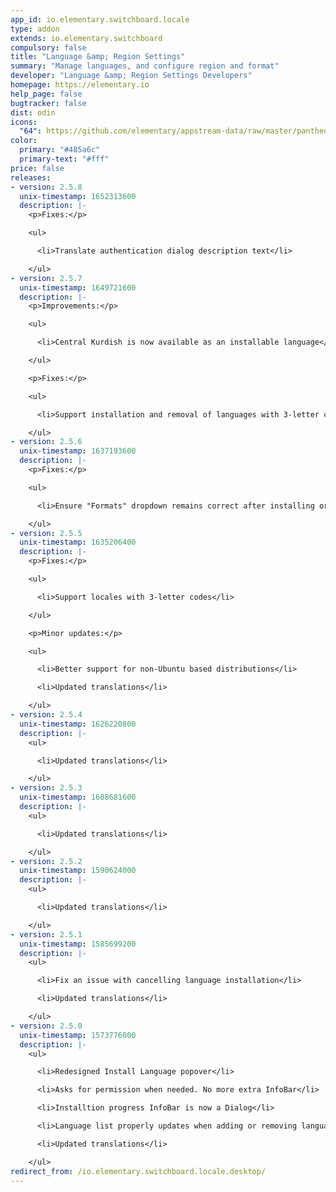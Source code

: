 ```yaml
---
app_id: io.elementary.switchboard.locale
type: addon
extends: io.elementary.switchboard
compulsory: false
title: "Language &amp; Region Settings"
summary: "Manage languages, and configure region and format"
developer: "Language &amp; Region Settings Developers"
homepage: https://elementary.io
help_page: false
bugtracker: false
dist: odin
icons:
  "64": https://github.com/elementary/appstream-data/raw/master/pantheon-data/main/icons/64x64/switchboard-plug-locale_preferences-desktop-locale.png
color:
  primary: "#485a6c"
  primary-text: "#fff"
price: false
releases:
- version: 2.5.8
  unix-timestamp: 1652313600
  description: |-
    <p>Fixes:</p>

    <ul>

      <li>Translate authentication dialog description text</li>

    </ul>
- version: 2.5.7
  unix-timestamp: 1649721600
  description: |-
    <p>Improvements:</p>

    <ul>

      <li>Central Kurdish is now available as an installable language</li>

    </ul>

    <p>Fixes:</p>

    <ul>

      <li>Support installation and removal of languages with 3-letter codes</li>

    </ul>
- version: 2.5.6
  unix-timestamp: 1637193600
  description: |-
    <p>Fixes:</p>

    <ul>

      <li>Ensure "Formats" dropdown remains correct after installing or removing languages</li>

    </ul>
- version: 2.5.5
  unix-timestamp: 1635206400
  description: |-
    <p>Fixes:</p>

    <ul>

      <li>Support locales with 3-letter codes</li>

    </ul>

    <p>Minor updates:</p>

    <ul>

      <li>Better support for non-Ubuntu based distributions</li>

      <li>Updated translations</li>

    </ul>
- version: 2.5.4
  unix-timestamp: 1626220800
  description: |-
    <ul>

      <li>Updated translations</li>

    </ul>
- version: 2.5.3
  unix-timestamp: 1608681600
  description: |-
    <ul>

      <li>Updated translations</li>

    </ul>
- version: 2.5.2
  unix-timestamp: 1590624000
  description: |-
    <ul>

      <li>Updated translations</li>

    </ul>
- version: 2.5.1
  unix-timestamp: 1585699200
  description: |-
    <ul>

      <li>Fix an issue with cancelling language installation</li>

      <li>Updated translations</li>

    </ul>
- version: 2.5.0
  unix-timestamp: 1573776000
  description: |-
    <ul>

      <li>Redesigned Install Language popover</li>

      <li>Asks for permission when needed. No more extra InfoBar</li>

      <li>Installtion progress InfoBar is now a Dialog</li>

      <li>Language list properly updates when adding or removing languages</li>

      <li>Updated translations</li>

    </ul>
redirect_from: /io.elementary.switchboard.locale.desktop/
---
```


